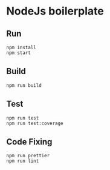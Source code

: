 # NodeJs boilerplate

## Run

```base
npm install
npm start
```

## Build

```base
npm run build
```

## Test

```base
npm run test
npm run test:coverage
```

## Code Fixing

```base
npm run prettier
npm run lint
```